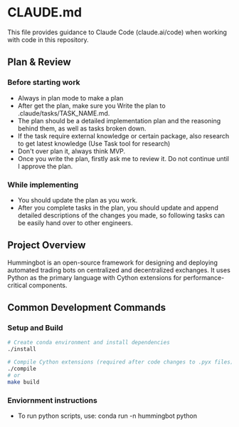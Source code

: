 # CLAUDE.md

This file provides guidance to Claude Code (claude.ai/code) when working with code in this repository.

## Plan & Review

### Before starting work
- Always in plan mode to make a plan
- After get the plan, make sure you Write the plan to .claude/tasks/TASK_NAME.md.
- The plan should be a detailed implementation plan and the reasoning behind them, as well as tasks broken down.
- If the task require external knowledge or certain package, also research to get latest knowledge (Use Task tool for research)
- Don't over plan it, always think MVP.
- Once you write the plan, firstly ask me to review it. Do not continue until I approve the plan.

### While implementing
- You should update the plan as you work.
- After you complete tasks in the plan, you should update and append detailed descriptions of the changes you made, so following tasks can be easily hand over to other engineers.

## Project Overview

Hummingbot is an open-source framework for designing and deploying automated trading bots on centralized and decentralized exchanges. It uses Python as the primary language with Cython extensions for performance-critical components.

## Common Development Commands

### Setup and Build
```bash
# Create conda environment and install dependencies
./install

# Compile Cython extensions (required after code changes to .pyx files)
./compile
# or
make build
```

### Enviornment instructions
- To run python scripts, use: conda run -n hummingbot python <script>
- To compile, use: make build
- To run tests, use: make test

### Running the Application
```bash
# Run main application
bin/hummingbot_quickstart.py

# Run V2 strategies
make run-v2
```

### Testing
```bash
# Run all tests
make test

# Run tests with coverage
make run_coverage
make report_coverage

# Run a specific test file
python -m pytest test/path/to/test_file.py

# Run a specific test
python -m pytest test/path/to/test_file.py::TestClass::test_method
```

### Code Quality
```bash
# Run linter
flake8 hummingbot/

# Format code (configured in pyproject.toml)
black hummingbot/
isort hummingbot/

# Pre-commit hooks are configured - install with:
pre-commit install
```

## High-Level Architecture

### Core Components

1. **Exchange Connectors** (`hummingbot/connector/`)
   - Standardized interfaces to trading venues
   - Types: `exchange/` (spot), `derivative/` (perps/futures), `gateway/` (DEX)
   - Each connector implements base classes for market data and trading operations

2. **Trading Strategies** (`hummingbot/strategy/` and `hummingbot/strategy_v2/`)
   - V1 strategies: Legacy framework in `strategy/`
   - V2 strategies: New framework with controllers in `controllers/`
   - Strategies inherit from base classes and implement trading logic

3. **Event System** (`hummingbot/core/`)
   - Clock-based event loop drives the application
   - Events propagate through listeners for order updates, trades, etc.
   - All components register event handlers

4. **Data Layer**
   - SQLAlchemy models in `hummingbot/model/`
   - Trade and order history persistence
   - Configuration storage

### Key Design Patterns

1. **Connector Architecture**: All exchange integrations follow a common interface pattern with:
   - Market data streaming
   - Order placement/cancellation
   - Balance tracking
   - Standardized event emission

2. **Strategy Framework**: Strategies implement lifecycle methods:
   - `start()`: Initialize strategy
   - `tick()`: Called every clock cycle
   - `stop()`: Cleanup
   - Event handlers for market updates

3. **Async Architecture**: Heavy use of asyncio for concurrent operations across multiple exchanges

### Configuration System

- YAML config files in `conf/` directory
- Strategy-specific config maps defined in each strategy module
- Encrypted storage for API keys and secrets

### Entry Points

- Main CLI: `bin/hummingbot_quickstart.py` -> `hummingbot/client/hummingbot_application.py`
- Imports resolve through the `hummingbot` package
- V2 strategies use controllers pattern with entry through `make run-v2`

### Performance Considerations

- Cython extensions (.pyx files) compile to C++ for performance
- Must run `./compile` after modifying any .pyx files
- Core data structures use optimized implementations

## Current Work: Backpack Exchange Integration

### Task Overview
Adding support for Backpack Exchange to Hummingbot, focusing on public API integration for order book and trade data.

### Todo List
A detailed todo list is maintained in `/todo.md` tracking all implementation tasks.

### Implementation Status
✅ **Completed**: BackpackExchange connector now successfully instantiates and can fetch:
- Trading rules and pairs
- Last traded prices
- Order book snapshots
- Real-time order book updates (WebSocket needs minor fix)

### Key Implementation Details
1. **Abstract Methods Implemented**:
   - `_is_order_not_found_during_cancelation_error`: Checks for INVALID_ORDER and RESOURCE_NOT_FOUND error codes
   - `_is_order_not_found_during_status_update_error`: Similar error code checking
   - `_update_trading_fees`: Currently returns pass (public API only)
   
2. **ClientConfigAdapter**: Exchange constructor now properly accepts and passes ClientConfigAdapter parameter

3. **User Stream**: Overridden to return None for public API only implementation

### Key Implementation Considerations
1. **Authentication**: Backpack uses ED25519 signatures instead of HMAC
2. **API Endpoints**:
   - Public markets: GET /api/v1/markets
   - Order book: GET /api/v1/depth?symbol={symbol}
   - Ticker: GET /api/v1/ticker?symbol={symbol}
3. **WebSocket Streams**: Format is `<type>.<symbol>` (e.g., `depth.SOL_USDC`)
4. **Trading Pair Format**: Uses underscores (SOL_USDC) instead of dashes

### API Documentation
Full API specification is available in `/api-doc/backpack.json`

# important-instruction-reminders
Do what has been asked; nothing more, nothing less.
NEVER create files unless they're absolutely necessary for achieving your goal.
ALWAYS prefer editing an existing file to creating a new one.
NEVER proactively create documentation files (*.md) or README files. Only create documentation files if explicitly requested by the User.
